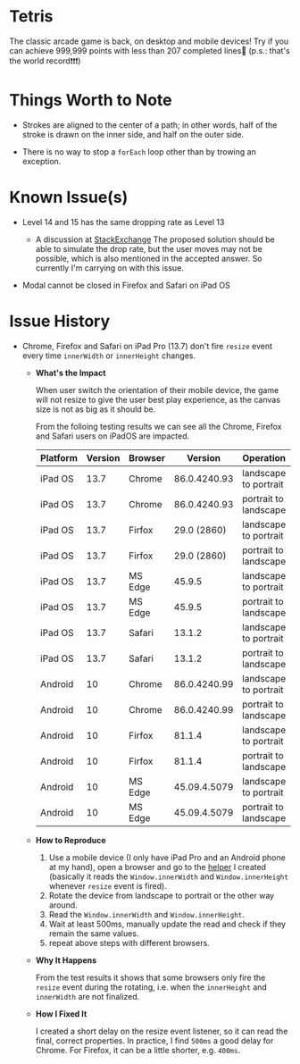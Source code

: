 # Tetris

The classic arcade game is back, on desktop and mobile devices! Try if you can achieve 999,999 points with less than 207 completed lines🤪 (p.s.: that's the world record❗❗❗)

# Things Worth to Note

- Strokes are aligned to the center of a path; in other words, half of the stroke is drawn on the inner side, and half on the outer side.

- There is no way to stop a `forEach` loop other than by trowing an exception.

# Known Issue(s)

- Level 14 and 15 has the same dropping rate as Level 13
   + A discussion at [StackExchange](https://gamedev.stackexchange.com/questions/159835/understanding-tetris-speed-curve)
      The proposed solution should be able to simulate the drop rate, but the user moves may not be possible, which is also mentioned in the accepted answer. So currently I'm carrying on with this issue.

- Modal cannot be closed in Firefox and Safari on iPad OS

# Issue History

- Chrome, Firefox and Safari on iPad Pro (13.7) don't fire `resize` event every time `innerWidth` or `innerHeight` changes.
   + **What's the Impact**

      When user switch the orientation of their mobile device, the game will not resize to give the user best play experience, as the canvas size is not as big as it should be.

      From the folloing testing results we can see all the Chrome, Firefox and Safari users on iPadOS are impacted.

      | Platform | Version | Browser | Version      | Operation             | Result |
      |----------|---------|---------|--------------|-----------------------|:------:|
      | iPad OS  | 13.7    | Chrome  | 86.0.4240.93 | landscape to portrait | ❌     |
      | iPad OS  | 13.7    | Chrome  | 86.0.4240.93 | portrait to landscape | ❌     |
      | iPad OS  | 13.7    | Firfox  | 29.0 (2860)  | landscape to portrait | ✅     |
      | iPad OS  | 13.7    | Firfox  | 29.0 (2860)  | portrait to landscape | ❌     |
      | iPad OS  | 13.7    | MS Edge | 45.9.5       | landscape to portrait | ✅     |
      | iPad OS  | 13.7    | MS Edge | 45.9.5       | portrait to landscape | ✅     |
      | iPad OS  | 13.7    | Safari  | 13.1.2       | landscape to portrait | ❌     |
      | iPad OS  | 13.7    | Safari  | 13.1.2       | portrait to landscape | ✅     |
      | Android  | 10      | Chrome  | 86.0.4240.99 | landscape to portrait | ✅     |
      | Android  | 10      | Chrome  | 86.0.4240.99 | portrait to landscape | ✅     |
      | Android  | 10      | Firfox  | 81.1.4       | landscape to portrait | ✅     |
      | Android  | 10      | Firfox  | 81.1.4       | portrait to landscape | ✅     |
      | Android  | 10      | MS Edge | 45.09.4.5079 | landscape to portrait | ✅     |
      | Android  | 10      | MS Edge | 45.09.4.5079 | portrait to landscape | ✅     |

   + **How to Reproduce**

      1. Use a mobile device (I only have iPad Pro and an Android phone at my hand), open a browser and go to the [helper](https://webtool.netlify.app/) I created (basically it reads the `Window.innerWidth` and `Window.innerHeight` whenever `resize` event is fired). 
      2. Rotate the device from landscape to portrait or the other way around.
      3. Read the `Window.innerWidth` and `Window.innerHeight`.
      4. Wait at least 500ms, manually update the read and check if they remain the same values.
      5. repeat above steps with different browsers.

   + **Why It Happens**

      From the test results it shows that some browsers only fire the `resize` event during the rotating, i.e. when the `innerHeight` and `innerWidth` are not finalized.

   + **How I Fixed It**
   
      I created a short delay on the resize event listener, so it can read the final, correct properties. In practice, I find `500ms` a good delay for Chrome. For Firefox, it can be a little shorter, e.g. `400ms`.
